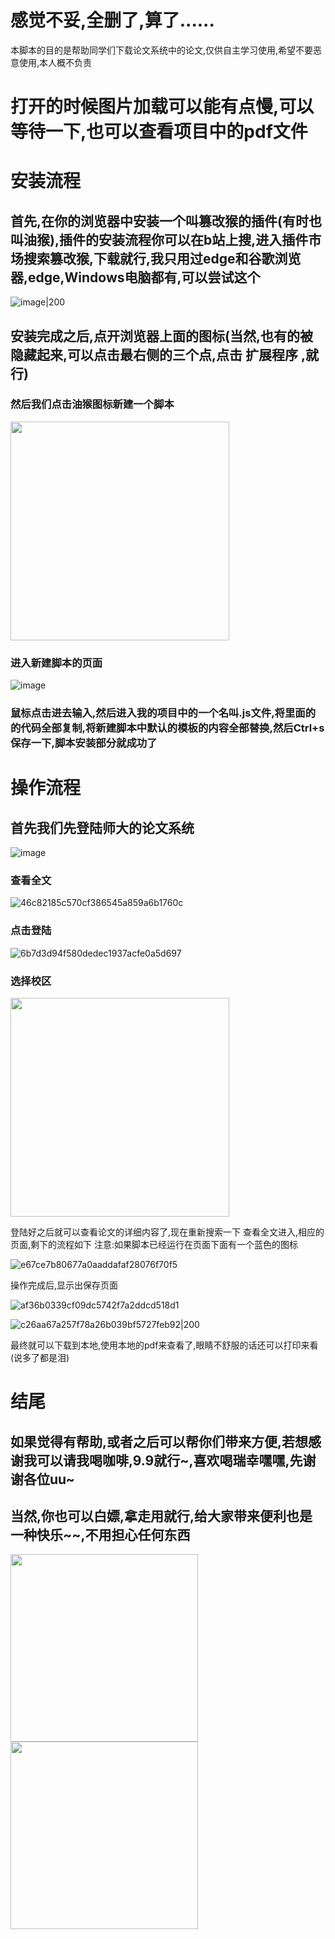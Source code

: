 # 感觉不妥,全删了,算了......
本脚本的目的是帮助同学们下载论文系统中的论文,仅供自主学习使用,希望不要恶意使用,本人概不负责
# 打开的时候图片加载可以能有点慢,可以等待一下,也可以查看项目中的pdf文件
# 安装流程
## 首先,在你的浏览器中安装一个叫篡改猴的插件(有时也叫油猴),插件的安装流程你可以在b站上搜,进入插件市场搜索篡改猴,下载就行,我只用过edge和谷歌浏览器,edge,Windows电脑都有,可以尝试这个

![image|200](https://github.com/user-attachments/assets/e6501e3b-4471-4ebe-8c37-0ab6670f0dd6)

## 安装完成之后,点开浏览器上面的图标(当然,也有的被隐藏起来,可以点击最右侧的三个点,点击 扩展程序 ,就行)
### 然后我们点击油猴图标新建一个脚本

<img src="https://github.com/user-attachments/assets/6088c10e-bc46-481a-93a0-579e408d86e2" width="350">

### 进入新建脚本的页面
![image](https://github.com/user-attachments/assets/47caa6d7-7874-4449-af0f-66e153da3d38)
### 鼠标点击进去输入,然后进入我的项目中的一个名叫.js文件,将里面的的代码全部复制,将新建脚本中默认的模板的内容全部替换,然后Ctrl+s保存一下,脚本安装部分就成功了
# 操作流程
## 首先我们先登陆师大的论文系统

![image](https://github.com/user-attachments/assets/186b2959-33cc-4365-bbbd-1e7b2e7f589f)

### 查看全文
![46c82185c570cf386545a859a6b1760c](https://github.com/user-attachments/assets/7ad4040a-8e28-46f6-b1ab-30090a86c7ad)

### 点击登陆
![6b7d3d94f580dedec1937acfe0a5d697](https://github.com/user-attachments/assets/82e3745e-10b7-4730-8b06-82e7c60692da)

### 选择校区
<img src="https://github.com/user-attachments/assets/5fd79f9f-8879-4530-b815-c31855ac9f34" width="350">

登陆好之后就可以查看论文的详细内容了,现在重新搜索一下
查看全文进入,相应的页面,剩下的流程如下
注意:如果脚本已经运行在页面下面有一个蓝色的图标

![e67ce7b80677a0aaddafaf28076f70f5](https://github.com/user-attachments/assets/2017d068-ab72-441c-85a0-d9cfc1c256f8)

操作完成后,显示出保存页面

![af36b0339cf09dc5742f7a2ddcd518d1](https://github.com/user-attachments/assets/d2ad7d64-20bb-4ba3-bc53-5457381f8c1d)

![c26aa67a257f78a26b039bf5727feb92|200](https://github.com/user-attachments/assets/ddd5ec4b-4140-4b5e-b4be-3e9d0cc3ba49)

最终就可以下载到本地,使用本地的pdf来查看了,眼睛不舒服的话还可以打印来看(说多了都是泪)
# 结尾
## 如果觉得有帮助,或者之后可以帮你们带来方便,若想感谢我可以请我喝咖啡,9.9就行~,喜欢喝瑞幸嘿嘿,先谢谢各位uu~
## 当然,你也可以白嫖,拿走用就行,给大家带来便利也是一种快乐~~,不用担心任何东西

<img src="https://github.com/user-attachments/assets/d5d1021f-0d5c-47b6-9ff1-9737d21a8c66" width="300">

<img src="https://github.com/user-attachments/assets/cfa97b27-40f6-4136-a80b-8e55b9de78ad" width="300">
